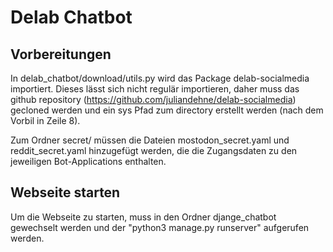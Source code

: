 # Delab Chatbot

## Vorbereitungen
In delab_chatbot/download/utils.py wird das Package delab-socialmedia importiert.
Dieses lässt sich nicht regulär importieren, daher muss das github repository (https://github.com/juliandehne/delab-socialmedia) gecloned werden
und ein sys Pfad zum directory erstellt werden (nach dem Vorbil in Zeile 8).

Zum Ordner secret/ müssen die Dateien mostodon_secret.yaml und reddit_secret.yaml
hinzugefügt werden, die die Zugangsdaten zu den jeweiligen Bot-Applications enthalten.

## Webseite starten
Um die Webseite zu starten, muss in den Ordner djange_chatbot gewechselt werden und 
der "python3 manage.py runserver" aufgerufen werden.

